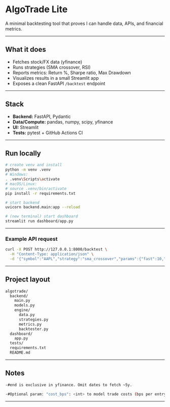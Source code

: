 # AlgoTrade Lite

A minimal backtesting tool that proves I can handle data, APIs, and financial metrics.

---

## What it does
- Fetches stock/FX data (yfinance)
- Runs strategies (SMA crossover, RSI)
- Reports metrics: Return %, Sharpe ratio, Max Drawdown
- Visualizes results in a small Streamlit app
- Exposes a clean FastAPI `/backtest` endpoint

---

## Stack
- **Backend:** FastAPI, Pydantic
- **Data/Compute:** pandas, numpy, scipy, yfinance
- **UI:** Streamlit
- **Tests:** pytest + GitHub Actions CI

---

## Run locally

```bash
# create venv and install
python -m venv .venv
# Windows:
. .venv\Scripts\activate
# macOS/Linux:
# source .venv/bin/activate
pip install -r requirements.txt

# start backend
uvicorn backend.main:app --reload

# (new terminal) start dashboard
streamlit run dashboard/app.py
```
---

### Example API request

```bash
curl -X POST http://127.0.0.1:8000/backtest \
  -H "Content-Type: application/json" \
  -d '{"symbol":"AAPL","strategy":"sma_crossover","params":{"fast":10,"slow":30,"cost_bps":5}}'
```

---

## Project layout
```bash
algotrade/
  backend/
    main.py
    models.py
    engine/
      data.py
      strategies.py
      metrics.py
      backtester.py
  dashboard/
    app.py
  tests/
  requirements.txt
  README.md
```
---

## Notes
```bash
-#end is exclusive in yfinance. Omit dates to fetch ~5y.

-#Optional param: "cost_bps": <int> to model trade costs (bps per entry/exit).
```
---
